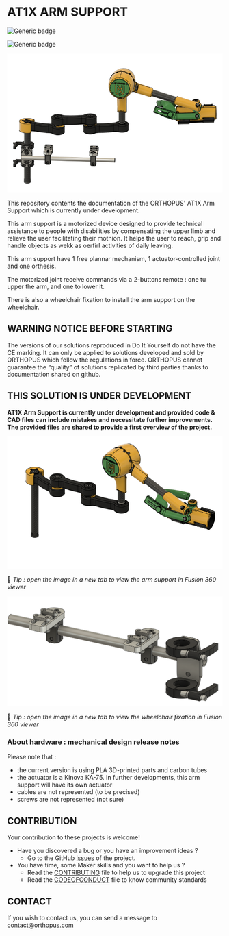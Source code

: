 # AT1X ARM SUPPORT

![Generic badge](https://img.shields.io/badge/CE_Mark-NO-critical.svg)

![Generic badge](https://img.shields.io/badge/release-v1.2-blue)


![AT1X](assets/at1x_fusion1.png) 

This repository contents the documentation of the ORTHOPUS' AT1X Arm Support which is currently under development.

This arm support is a motorized device designed to provide technical assistance to people with disabilities by compensating the upper limb and relieve the user facilitating their mothion. It helps the user to reach, grip and handle objects as wekk as oerfirl activities of daily leaving.  
  
This arm support have 1 free plannar mechanism, 1 actuator-controlled joint and one orthesis.  

The motorized joint receive commands via a 2-buttons remote : one tu upper the arm, and one to lower it.

There is also a wheelchair fixation to install the arm support on the wheelchair.






## WARNING NOTICE BEFORE STARTING

The versions of our solutions reproduced in Do It Yourself do not have the CE marking. It can only be applied to solutions developed and sold by ORTHOPUS which follow the regulations in force.
ORTHOPUS cannot guarantee the “quality” of solutions replicated by third parties thanks to documentation shared on github.


## THIS SOLUTION IS UNDER DEVELOPMENT

**AT1X Arm Support is currently under development and provided code & CAD files can include mistakes and necessitate further improvements. The provided files are shared to provide a first overview of the project.**

[<img src="assets/at1x_fusion2.png" alt="at1x_fusion"/>](https://a360.co/3jbt1Yi)

🧐 *Tip : open the image in a new tab to view the arm support in Fusion 360 viewer*

[<img src="assets/wheelchair_fixation_fusion.png" alt="wheelchair_fixation_fusion"/>](https://a360.co/3A6q8P4)

🧐 *Tip : open the image in a new tab to view the wheelchair fixation in Fusion 360 viewer*


### About hardware : mechanical design release notes

Please note that :
- the current version is using PLA 3D-printed parts and carbon tubes
- the actuator is a Kinova KA-75. In further developments, this arm support will have its own actuator 
- cables are not represented (to be precised) 
- screws are not represented (not sure)
  


## CONTRIBUTION

Your contribution to these projects is welcome!

* Have you discovered a bug or you have an improvement ideas ?
  * Go to the GitHub [issues](https://github.com/Nicolas-Orthopus/test_github/issues) of the project.
* You have time, some Maker skills and you want to help us ?
  * Read the [CONTRIBUTING](CONTRIBUTING.md) file to help us to upgrade this project
  * Read the [CODEOFCONDUCT](CODEOFCONDUCT.md) file to know community standards


## CONTACT

If you wish to contact us, you can send a message to contact@orthopus.com

